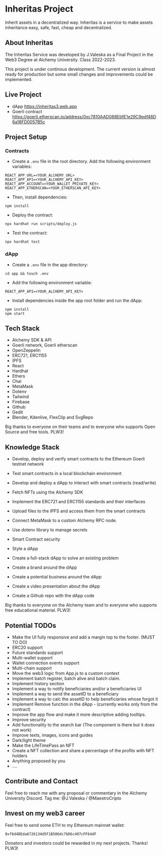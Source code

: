 # Inheritas Project

Inherit assets in a decentralized way. Inheritas is a service to make assets inheritance easy, safe, fast, cheap and decentralized.

## About Inheritas

The Inheritas Service was developed by J.Valeska as a Final Project in the Web3 Degree at Alchemy University. Class 2022-2023. 

This project is under continous development. The current version is almost ready for 
production but some small changes and improvements could be implemented.

## Live Project

- dApp
https://inheritas3.web.app
- Goerli contract
https://goerli.etherscan.io/address/0xc7810AAD088EbfE1e29C9edf48D6a18FD0057B5c


## Project Setup

### Contracts

- Create a `.env` file in the root directory. Add the following environment variables:

```
REACT_APP_URL=<YOUR_ALCHEMY_URL>
REACT_APP_API=<YOUR_ALCHEMY_API_KEY>
REACT_APP_ACCOUNT=<YOUR_WALLET_PRIVATE_KEY>
REACT_APP_ETHERSCAN=<YOUR_ETHERSCAN_API_KEY>
```

- Then, install dependencies:

```shell
npm install
```

- Deploy the contract:

```
npx hardhat run scripts/deploy.js
```

- Test the contract:

```shell
npx hardhat test
```

### dApp

- Create a `.env` file in the app directory:

```
cd app && touch .env
```

- Add the following environment variable:

```
REACT_APP_API=<YOUR_ALCHEMY_API_KEY>
```

- Install dependencies inside the app root folder and run the dApp:

```shell
npm install
npm start
```

## Tech Stack

- Alchemy SDK & API
- Goerli network, Goerli etherscan
- OpenZeppelin
- ERC721, ERC1155
- IPFS
- React
- Hardhat
- Ethers
- Chai
- MetaMask
- Dotenv
- Tailwind
- Firebase
- Github
- Gedit
- Blender, Kdenlive, FlexClip and SvgRepo

Big thanks to everyone on their teams and to everyone who supports Open Source and free tools. PLW3!

## Knowledge Stack

- Develop, deploy and verify smart contracts to the Ethereum Goerli testnet network
- Test smart contracts in a local blockchain environment
- Develop and deploy a dApp to interact with smart contracts (read/write)
- Fetch NFTs using the Alchemy SDK
- Implement the ERC721 and ERC1155 standards and their interfaces
- Upload files to the IPFS and access them from the smart contracts
- Connect MetaMask to a custom Alchemy RPC node.
- Use dotenv library to manage secrets
- Smart Contract security
- Style a dApp

- Create a full-stack dApp to solve an existing problem
- Create a brand around the dApp
- Create a potential business around the dApp
- Create a video presentation about the dApp
- Create a Github repo with the dApp code

Big thanks to everyone on the Alchemy team and to everyone who supports free educational material. PLW3!

## Potential TODOs

- Make the UI fully responsive and add a margin top to the footer. (MUST TO DO)
- ERC20 support
- Future standards support
- Multi-wallet support
- Wallet connection events support
- Multi-chain support
- Move the web3 logic from App.js to a custom context
- Implement batch register, batch alive and batch claim.
- Implement history section
- Implement a way to notify beneficiaries and/or a beneficiaries UI
- Implement a way to send the assetID to a beneficiary
- Implement a way to calc the assetID to help beneficiaries whose forgot it
- Implement Remove function in the dApp - (currently works only from the contract)
- Improve the app flow and make it more descriptive adding tooltips.
- Improve security
- Add functionality to the search bar (The component is there but it does not work) 
- Improve texts, images, icons and guides
- Dark/light theme
- Make the LifeTimePass an NFT
- Create a NFT collection and share a percentage of the profits with NFT holders
- Anything proposed by you
- ....


## Contribute and Contact

Feel free to reach me with any proposal or commentary in the Alchemy University Discord. Tag me:  @J.Valeska / @MaestroCripto

## Invest on my web3 career

Feel free to send some ETH to my Ethereum mainnet wallet: 
```
0xf8d4DEda6726134d5F1B506dc7bD6c407cFF64dF
```
Donators and investors could be rewarded in my next projects. Thanks! PLW3!

